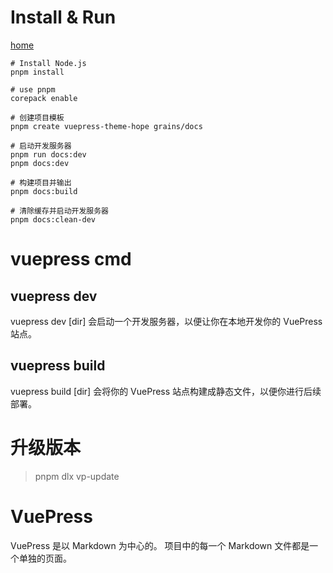 # Install & Run

[home](https://theme-hope.vuejs.press/zh/get-started/content.html#markdown)

```
# Install Node.js
pnpm install

# use pnpm
corepack enable

# 创建项目模板
pnpm create vuepress-theme-hope grains/docs

# 启动开发服务器
pnpm run docs:dev
pnpm docs:dev

# 构建项目并输出
pnpm docs:build

# 清除缓存并启动开发服务器
pnpm docs:clean-dev
```

# vuepress cmd
## vuepress dev
vuepress dev [dir] 会启动一个开发服务器，以便让你在本地开发你的 VuePress 站点。

## vuepress build
vuepress build [dir] 会将你的 VuePress 站点构建成静态文件，以便你进行后续部署。

# 升级版本

> pnpm dlx vp-update

# VuePress

VuePress 是以 Markdown 为中心的。
项目中的每一个 Markdown 文件都是一个单独的页面。
